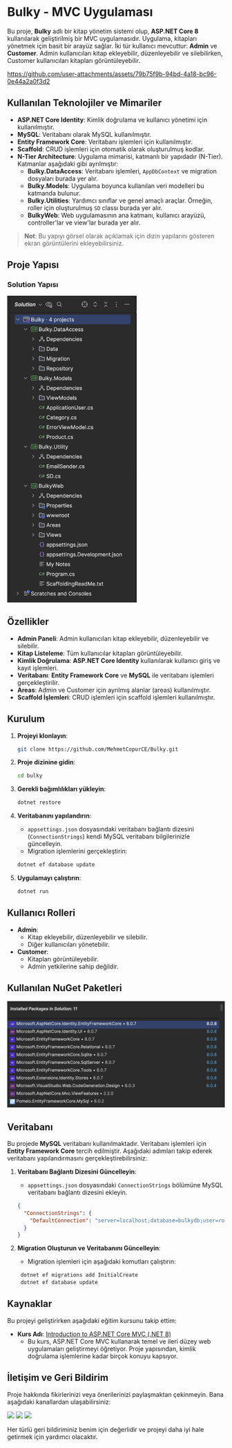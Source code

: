 # Bulky - MVC Uygulaması

Bu proje, **Bulky** adlı bir kitap yönetim sistemi olup, **ASP.NET Core 8** kullanılarak geliştirilmiş bir MVC uygulamasıdır. Uygulama, kitapları yönetmek için basit bir arayüz sağlar. İki tür kullanıcı mevcuttur: **Admin** ve **Customer**. Admin kullanıcıları kitap ekleyebilir, düzenleyebilir ve silebilirken, Customer kullanıcıları kitapları görüntüleyebilir.

https://github.com/user-attachments/assets/79b75f9b-94bd-4a18-bc96-0e44a2a0f3d2


## Kullanılan Teknolojiler ve Mimariler

- **ASP.NET Core Identity**: Kimlik doğrulama ve kullanıcı yönetimi için kullanılmıştır.
- **MySQL**: Veritabanı olarak MySQL kullanılmıştır.
- **Entity Framework Core**: Veritabanı işlemleri için kullanılmıştır.
- **Scaffold**: CRUD işlemleri için otomatik olarak oluşturulmuş kodlar.
- **N-Tier Architecture**: Uygulama mimarisi, katmanlı bir yapıdadır (N-Tier). Katmanlar aşağıdaki gibi ayrılmıştır:
    - **Bulky.DataAccess**: Veritabanı işlemleri, `AppDbContext` ve migration dosyaları burada yer alır.
    - **Bulky.Models**: Uygulama boyunca kullanılan veri modelleri bu katmanda bulunur.
    - **Bulky.Utilities**: Yardımcı sınıflar ve genel amaçlı araçlar. Örneğin, roller için oluşturulmuş `SD` classı burada yer alır.
    - **BulkyWeb**: Web uygulamasının ana katmanı, kullanıcı arayüzü, controller'lar ve view'lar burada yer alır.

> **Not**: Bu yapıyı görsel olarak açıklamak için dizin yapılarını gösteren ekran görüntülerini ekleyebilirsiniz.

## Proje Yapısı


### Solution Yapısı
<img src="BulkyWeb/wwwroot/images/AppScreenshots/solution_architecture.png" alt="Solution Structure" width="300"/>



## Özellikler

- **Admin Paneli**: Admin kullanıcıları kitap ekleyebilir, düzenleyebilir ve silebilir.
- **Kitap Listeleme**: Tüm kullanıcılar kitapları görüntüleyebilir.
- **Kimlik Doğrulama**: **ASP.NET Core Identity** kullanılarak kullanıcı giriş ve kayıt işlemleri.
- **Veritabanı**: **Entity Framework Core** ve **MySQL** ile veritabanı işlemleri gerçekleştirilir.
- **Areas**: Admin ve Customer için ayrılmış alanlar (areas) kullanılmıştır.
- **Scaffold İşlemleri**: CRUD işlemleri için scaffold işlemleri kullanılmıştır.

## Kurulum

1. **Projeyi klonlayın**:
    ```bash
    git clone https://github.com/MehmetCopurCE/Bulky.git
    ```

2. **Proje dizinine gidin**:
    ```bash
    cd bulky
    ```

3. **Gerekli bağımlılıkları yükleyin**:
    ```bash
    dotnet restore
    ```

4. **Veritabanını yapılandırın**:
    - `appsettings.json` dosyasındaki veritabanı bağlantı dizesini (`ConnectionStrings`) kendi MySQL veritabanı bilgilerinizle güncelleyin.
    - Migration işlemlerini gerçekleştirin:
    ```bash
    dotnet ef database update
    ```

5. **Uygulamayı çalıştırın**:
    ```bash
    dotnet run
    ```

## Kullanıcı Rolleri

- **Admin**:
    - Kitap ekleyebilir, düzenleyebilir ve silebilir.
    - Diğer kullanıcıları yönetebilir.
- **Customer**:
    - Kitapları görüntüleyebilir.
    - Admin yetkilerine sahip değildir.

## Kullanılan NuGet Paketleri

<img src="BulkyWeb/wwwroot/images/AppScreenshots/nuget_packages.png" alt="Solution Structure" width="600"/>

## Veritabanı

Bu projede **MySQL** veritabanı kullanılmaktadır. Veritabanı işlemleri için **Entity Framework Core** tercih edilmiştir. Aşağıdaki adımları takip ederek veritabanı yapılandırmasını gerçekleştirebilirsiniz:

1. **Veritabanı Bağlantı Dizesini Güncelleyin**:
   - `appsettings.json` dosyasındaki `ConnectionStrings` bölümüne MySQL veritabanı bağlantı dizesini ekleyin.

   ```json
   {
     "ConnectionStrings": {
       "DefaultConnection": "server=localhost;database=bulkydb;user=root;password=yourpassword"
     }
   }
2. **Migration Oluşturun ve Veritabanını Güncelleyin**:
    - Migration işlemleri için aşağıdaki komutları çalıştırın:
   ```csharp
    dotnet ef migrations add InitialCreate
    dotnet ef database update
    ```


## Kaynaklar

Bu projeyi geliştirirken aşağıdaki eğitim kursunu takip ettim:

- **Kurs Adı**: [Introduction to ASP.NET Core MVC (.NET 8)](https://www.youtube.com/watch?v=AopeJjkcRvU)
  - Bu kurs, ASP.NET Core MVC kullanarak temel ve ileri düzey web uygulamaları geliştirmeyi öğretiyor. Proje yapısından, kimlik doğrulama işlemlerine kadar birçok konuyu kapsıyor.


## İletişim ve Geri Bildirim

Proje hakkında fikirlerinizi veya önerilerinizi paylaşmaktan çekinmeyin. Bana aşağıdaki kanallardan ulaşabilirsiniz:


<a href="https://www.linkedin.com/in/mehmet-copur/"><img src="https://encrypted-tbn0.gstatic.com/images?q=tbn:ANd9GcS0bGEl9v47XieEtHyj0TqTr1tOXJmib-KHtw&s" height = "50"/></a> <a href="mailto:mhmtcpr120@gmail.com?"><img src="https://img.shields.io/badge/gmail-%23DD0031.svg?&style=for-the-badge&logo=gmail&logoColor=white" height = "50"/></a> <a href="https://medium.com/@mhmtcpr120/nette-dependency-injection-transient-scoped-ve-singleton-ya%C5%9Fam-d%C3%B6ng%C3%BCleri-aa9aa4f38193"><img src="https://miro.medium.com/v2/resize:fit:1400/1*RB1rxSK_TBmcC5D2PN30JA.png" height = "50"/></a> 


Her türlü geri bildiriminiz benim için değerlidir ve projeyi daha iyi hale getirmek için yardımcı olacaktır.
